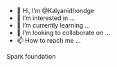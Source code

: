 - 👋 Hi, I’m @Kalyanidhondge
- 👀 I’m interested in ...
- 🌱 I’m currently learning ...
- 💞️ I’m looking to collaborate on ...
- 📫 How to reach me ...

<!---
Kalyanidhondge/Kalyanidhondge is a ✨ special ✨ repository because its `README.md` (this file) appears on your GitHub profile.
You can click the Preview link to take a look at your changes.
--->
Spark foundation 
